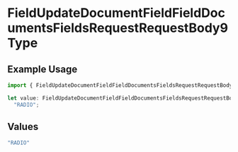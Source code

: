 # FieldUpdateDocumentFieldFieldDocumentsFieldsRequestRequestBody9Type

## Example Usage

```typescript
import { FieldUpdateDocumentFieldFieldDocumentsFieldsRequestRequestBody9Type } from "@documenso/sdk-typescript/models/operations";

let value: FieldUpdateDocumentFieldFieldDocumentsFieldsRequestRequestBody9Type =
  "RADIO";
```

## Values

```typescript
"RADIO"
```
